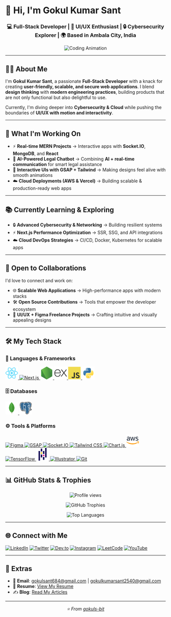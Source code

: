 # 👋 Hi, I'm Gokul Kumar Sant

<h3 align="center">💻 Full-Stack Developer | 🎨 UI/UX Enthusiast | 🔒 Cybersecurity Explorer  | 🌍 Based in Ambala City, India</h3>
  
<p align="center">
<img src="https://media0.giphy.com/media/v1.Y2lkPTc5MGI3NjExMGdqcDN4Z201MWdhbGQxbjBvM214d2h5d3YyZ2prZWZyZDFhZGEwdiZlcD12MV9naWZzX3NlYXJjaCZjdD1n/CrFLL3CnRpw5ddlBMm/giphy.webp" width="250" alt="Coding Animation" />
</p>

---

## 👨‍💻 About Me

I'm **Gokul Kumar Sant**, a passionate **Full-Stack Developer** with a knack for creating **user-friendly, scalable, and secure web applications**. I blend **design thinking** with **modern engineering practices**, building products that are not only functional but also delightful to use.

Currently, I'm diving deeper into **Cybersecurity & Cloud** while pushing the boundaries of **UI/UX with motion and interactivity**.

---

## 🚀 What I'm Working On

- ⚡ **Real-time MERN Projects** → Interactive apps with **Socket.IO**, **MongoDB**, and **React**
- 🤖 **AI-Powered Legal Chatbot** → Combining **AI + real-time communication** for smart legal assistance
- 🎨 **Interactive UIs with GSAP + Tailwind** → Making designs feel alive with smooth animations
- ☁️ **Cloud Deployments (AWS & Vercel)** → Building scalable & production-ready web apps

---

## 📚 Currently Learning & Exploring

- 🔒 **Advanced Cybersecurity & Networking** → Building resilient systems
- ⚡ **Next.js Performance Optimization** → SSR, SSG, and API integrations
- ☁️ **Cloud DevOps Strategies** → CI/CD, Docker, Kubernetes for scalable apps

---

## 🤝 Open to Collaborations

I'd love to connect and work on:

- 🌐 **Scalable Web Applications** → High-performance apps with modern stacks
- 🛠️ **Open Source Contributions** → Tools that empower the developer ecosystem
- 🎨 **UI/UX + Figma Freelance Projects** → Crafting intuitive and visually appealing designs

---

## 🛠️ My Tech Stack

### 🌟 Languages & Frameworks

<p align="left">
<a href="https://react.dev/" target="_blank" rel="noreferrer">
<img src="https://raw.githubusercontent.com/devicons/devicon/master/icons/react/react-original.svg" width="40" height="40" alt="React"/>
</a>
<a href="https://nextjs.org/" target="_blank" rel="noreferrer">
<img src="https://cdn.worldvectorlogo.com/logos/nextjs-2.svg" width="40" height="40" alt="Next.js"/>
</a>
<a href="https://nodejs.org" target="_blank" rel="noreferrer">
<img src="https://raw.githubusercontent.com/devicons/devicon/master/icons/nodejs/nodejs-original.svg" width="40" height="40" alt="Node.js"/>
</a>
<a href="https://expressjs.com" target="_blank" rel="noreferrer">
<img src="https://raw.githubusercontent.com/devicons/devicon/master/icons/express/express-original.svg" width="40" height="40" alt="Express"/>
</a>
<a href="https://developer.mozilla.org/en-US/docs/Web/JavaScript" target="_blank" rel="noreferrer">
<img src="https://raw.githubusercontent.com/devicons/devicon/master/icons/javascript/javascript-original.svg" width="40" height="40" alt="JavaScript"/>
</a>
<a href="https://www.python.org" target="_blank" rel="noreferrer">
<img src="https://raw.githubusercontent.com/devicons/devicon/master/icons/python/python-original.svg" width="40" height="40" alt="Python"/>
</a>
</p>

### 🗄️ Databases

<p align="left">
<a href="https://www.mongodb.com/" target="_blank" rel="noreferrer">
<img src="https://raw.githubusercontent.com/devicons/devicon/master/icons/mongodb/mongodb-original.svg" width="40" height="40" alt="MongoDB"/>
</a>
<a href="https://www.postgresql.org" target="_blank" rel="noreferrer">
<img src="https://raw.githubusercontent.com/devicons/devicon/master/icons/postgresql/postgresql-original.svg" width="40" height="40" alt="PostgreSQL"/>
</a>
</p>

### ⚙️ Tools & Platforms

<p align="left">
<a href="https://www.figma.com/" target="_blank" rel="noreferrer">
<img src="https://cdn.worldvectorlogo.com/logos/figma-1.svg" width="40" height="40" alt="Figma"/>
</a>
<a href="https://greensock.com/gsap/" target="_blank" rel="noreferrer">
<img src="https://www.svgrepo.com/show/373656/gsap.svg" width="40" height="40" alt="GSAP"/>
</a>
<a href="https://socket.io/" target="_blank" rel="noreferrer">
<img src="https://socket.io/images/logo.svg" width="40" height="40" alt="Socket.IO"/>
</a>
<a href="https://tailwindcss.com/" target="_blank" rel="noreferrer">
<img src="https://www.vectorlogo.zone/logos/tailwindcss/tailwindcss-icon.svg" width="40" height="40" alt="Tailwind CSS"/>
</a>
<a href="https://www.chartjs.org/" target="_blank" rel="noreferrer">
<img src="https://www.chartjs.org/media/logo-title.svg" width="40" height="40" alt="Chart.js"/>
</a>
<a href="https://aws.amazon.com" target="_blank" rel="noreferrer">
<img src="https://raw.githubusercontent.com/devicons/devicon/master/icons/amazonwebservices/amazonwebservices-original.svg" width="40" height="40" alt="AWS"/>
</a>
<a href="https://www.tensorflow.org" target="_blank" rel="noreferrer">
<img src="https://www.vectorlogo.zone/logos/tensorflow/tensorflow-icon.svg" width="40" height="40" alt="TensorFlow"/>
</a>
<a href="https://pandas.pydata.org/" target="_blank" rel="noreferrer">
<img src="https://raw.githubusercontent.com/devicons/devicon/master/icons/pandas/pandas-original.svg" width="40" height="40" alt="Pandas"/>
</a>
<a href="https://www.adobe.com/products/illustrator.html" target="_blank" rel="noreferrer">
<img src="https://www.vectorlogo.zone/logos/adobe_illustrator/adobe_illustrator-icon.svg" width="40" height="40" alt="Illustrator"/>
</a>
<a href="https://git-scm.com/" target="_blank" rel="noreferrer">
<img src="https://www.vectorlogo.zone/logos/git-scm/git-scm-icon.svg" width="40" height="40" alt="Git"/>
</a>
</p>

---

## 📊 GitHub Stats & Trophies

<p align="center">
<img src="https://komarev.com/ghpvc/?username=gokuls-bit&label=Profile%20Views&color=0e75b6&style=flat" alt="Profile views"/>
</p>

<p align="center">
<img src="https://github-profile-trophy.vercel.app/?username=gokuls-bit&theme=onedark&row=2&column=4" alt="GitHub Trophies"/>
</p>

<p align="center">
<img src="https://github-readme-stats.vercel.app/api/top-langs?username=gokuls-bit&show_icons=true&locale=en&layout=compact" alt="Top Languages"/>
</p>

---

## 🌐 Connect with Me

<p align="left">
<a href="https://www.linkedin.com/in/gokul-kumar-sant-581145205/" target="_blank"><img src="https://cdn.jsdelivr.net/npm/simple-icons@3.0.1/icons/linkedin.svg" width="30" height="30" alt="LinkedIn"/></a>
<a href="https://twitter.com/gokulsantamb" target="_blank"><img src="https://cdn.jsdelivr.net/npm/simple-icons@3.0.1/icons/twitter.svg" width="30" height="30" alt="Twitter"/></a>
<a href="https://dev.to/gokulkumarsant" target="_blank"><img src="https://cdn.jsdelivr.net/npm/simple-icons@3.0.1/icons/dev-dot-to.svg" width="30" height="30" alt="Dev.to"/></a>
<a href="https://instagram.com/gokulsantt" target="_blank"><img src="https://cdn.jsdelivr.net/npm/simple-icons@3.0.1/icons/instagram.svg" width="30" height="30" alt="Instagram"/></a>
<a href="https://www.leetcode.com/gokul_kumar_sant" target="_blank"><img src="https://cdn.jsdelivr.net/npm/simple-icons@3.0.1/icons/leetcode.svg" width="30" height="30" alt="LeetCode"/></a>
<a href="https://www.youtube.com/c/gokulsant" target="_blank"><img src="https://cdn.jsdelivr.net/npm/simple-icons@3.0.1/icons/youtube.svg" width="30" height="30" alt="YouTube"/></a>
</p>

---

## 📄 Extras

- 📧 **Email**: gokulsant684@gmail.com | gokulkumarsant2540@gmail.com
- 📄 **Resume**: [View My Resume](https://acrobat.adobe.com/id/urn:aaid:sc:AP:6ae756a3-126a-465e-adf5-d9ac3e87ca5b)
- ✍️ **Blog**: [Read My Articles](https://www.blogger.com/blog/posts/4543191805551320646?hl=en)

---

<p align="center">
  <i>⭐ From <a href="https://github.com/gokuls-bit">gokuls-bit</a></i>
</p>
